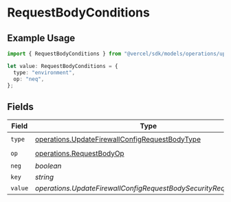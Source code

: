 # RequestBodyConditions

## Example Usage

```typescript
import { RequestBodyConditions } from "@vercel/sdk/models/operations/updatefirewallconfig.js";

let value: RequestBodyConditions = {
  type: "environment",
  op: "neq",
};
```

## Fields

| Field                                                                                                            | Type                                                                                                             | Required                                                                                                         | Description                                                                                                      |
| ---------------------------------------------------------------------------------------------------------------- | ---------------------------------------------------------------------------------------------------------------- | ---------------------------------------------------------------------------------------------------------------- | ---------------------------------------------------------------------------------------------------------------- |
| `type`                                                                                                           | [operations.UpdateFirewallConfigRequestBodyType](../../models/operations/updatefirewallconfigrequestbodytype.md) | :heavy_check_mark:                                                                                               | N/A                                                                                                              |
| `op`                                                                                                             | [operations.RequestBodyOp](../../models/operations/requestbodyop.md)                                             | :heavy_check_mark:                                                                                               | N/A                                                                                                              |
| `neg`                                                                                                            | *boolean*                                                                                                        | :heavy_minus_sign:                                                                                               | N/A                                                                                                              |
| `key`                                                                                                            | *string*                                                                                                         | :heavy_minus_sign:                                                                                               | N/A                                                                                                              |
| `value`                                                                                                          | *operations.UpdateFirewallConfigRequestBodySecurityRequest2Value*                                                | :heavy_minus_sign:                                                                                               | N/A                                                                                                              |